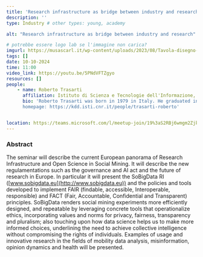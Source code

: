 ```yaml
---
title: 'Research infrastructure as bridge between industry and research'
description: ''
type: Industry # other types: young, academy

alt: "Research infrastructure as bridge between industry and research"

# potrebbe essere logo lab se l'immagine non carica?
imgurl: https://musascarl.it/wp-content/uploads/2023/08/Tavola-disegno-4.png
tags: []
date: 10-10-2024
time: 11:00
video_link: https://youtu.be/5PNdVFTZgyo
resources: []
people:
    - name: Roberto Trasarti
      affiliation: Istituto di Scienza e Tecnologie dell'Informazione, Consiglio Nazionale delle Ricerche (ISTI - CNR)
      bio: 'Roberto Trasarti was born in 1979 in Italy. He graduated in Computer Science in 2006, at the University of Pisa. He discussed his thesis on ConQueSt: a Constraint-based Query System aimed at supporting frequent patterns discovery. He started the Ph.D. in Computer Science at the School for Graduate Studies "Galileo Galilei", (University of Pisa). In June 2010 he received his Ph.D. presenting the thesis entitled "Mastering the Spatio-Temporal Knowledge Discovery Process". He is currently senior researcher at ISTI-CNR, and also a member of Knowledge Discovery and Delivery Laboratory. He is expert in Data mining, Spatio-Temporal data analysis, Artificial intelligence and Automatic Reasoning. He is the coordinator of the SoBigData Research Infrastructure (www.sobigdata.eu) and its related projects: SoBigData++ (H2020 GA n.871042) , SoBigData PPP (HORIZON-INFRA ESFRI N.101079043) and SoBigData.it (Italian RRNP n.0000013).
      homepage: https://kdd.isti.cnr.it/people/trasarti-roberto'


location: https://teams.microsoft.com/l/meetup-join/19%3aS2RBj6wmgm2Zjk3jx07ydAsihsKI8KSIkkQRSStaP7E1%40thread.tacv2/1727093651121?context=%7b%22Tid%22%3a%2213b55eef-7018-4674-a3d7-cc0db06d545c%22%2c%22Oid%22%3a%223b92e2cc-3616-4070-82ad-a9f97e1e92ac%22%7d
---
```


### Abstract

The seminar will describe the current European panorama of Research Infrastructure and Open Science in Social Mining. It will describe the new regulamentations such as the governance and AI act and the future of research in Europe. In particular it will present the SoBigData RI ([www.sobigdata.eu](http://www.sobigdata.eu)) and the policies and tools developed to implement FAIR (findable, accessible, Interoperable, responsible) and FACT (Fair, Accountable, Confidential and Transparent) principles. SoBigData renders social mining experiments more efficiently designed, and repeatable by leveraging concrete tools that operationalize ethics, incorporating values and norms for privacy, fairness, transparency and pluralism; also touching upon how data science helps us to make more informed choices, underlining the need to achieve collective intelligence without compromising the rights of individuals. Examples of usage and innovative research in the fields of mobility data analysis, misinformation, opinion dynamics and health will be presented.